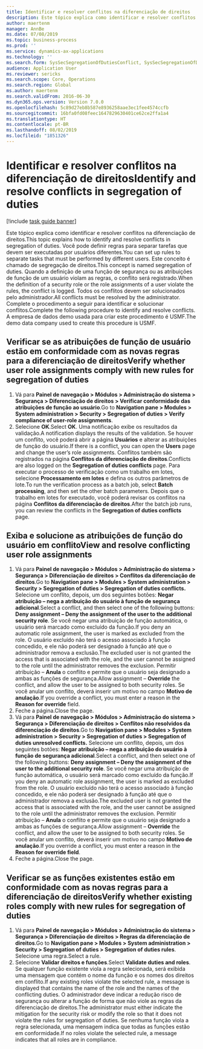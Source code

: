 ```yaml
---
title: Identificar e resolver conflitos na diferenciação de direitos
description: Este tópico explica como identificar e resolver conflitos na diferenciação de direitos.
author: maertenm
manager: AnnBe
ms.date: 07/08/2019
ms.topic: business-process
ms.prod: ''
ms.service: dynamics-ax-applications
ms.technology: ''
ms.search.form: SysSecSegregationOfDutiesConflict, SysSecSegregationOfDutiesRule
audience: Application User
ms.reviewer: sericks
ms.search.scope: Core, Operations
ms.search.region: Global
ms.author: maertenm
ms.search.validFrom: 2016-06-30
ms.dyn365.ops.version: Version 7.0.0
ms.openlocfilehash: 5c89d27eb8b587e8936258aae3ec1fee4574ccfb
ms.sourcegitcommit: 16bfa0fd08feec1647829630401ce62ce2ffa1a4
ms.translationtype: HT
ms.contentlocale: pt-BR
ms.lasthandoff: 08/02/2019
ms.locfileid: "1851326"
---
```

# <a name="identify-and-resolve-conflicts-in-segregation-of-duties"></a><span data-ttu-id="1aee5-103">Identificar e resolver conflitos na diferenciação de direitos</span><span class="sxs-lookup"><span data-stu-id="1aee5-103">Identify and resolve conflicts in segregation of duties</span></span>

[!include [task guide banner](../../includes/task-guide-banner.md)]

<span data-ttu-id="1aee5-104">Este tópico explica como identificar e resolver conflitos na diferenciação de direitos.</span><span class="sxs-lookup"><span data-stu-id="1aee5-104">This topic explains how to identify and resolve conflicts in segregation of duties.</span></span> <span data-ttu-id="1aee5-105">Você pode definir regras para separar tarefas que devem ser executadas por usuários diferentes.</span><span class="sxs-lookup"><span data-stu-id="1aee5-105">You can set up rules to separate tasks that must be performed by different users.</span></span> <span data-ttu-id="1aee5-106">Este conceito é chamado de segregação de direitos.</span><span class="sxs-lookup"><span data-stu-id="1aee5-106">This concept is named segregation of duties.</span></span> <span data-ttu-id="1aee5-107">Quando a definição de uma função de segurança ou as atribuições de função de um usuário violam as regras, o conflito será registrado.</span><span class="sxs-lookup"><span data-stu-id="1aee5-107">When the definition of a security role or the role assignments of a user violate the rules, the conflict is logged.</span></span> <span data-ttu-id="1aee5-108">Todos os conflitos devem ser solucionados pelo administrador.</span><span class="sxs-lookup"><span data-stu-id="1aee5-108">All conflicts must be resolved by the administrator.</span></span> <span data-ttu-id="1aee5-109">Complete o procedimento a seguir para identificar e solucionar conflitos.</span><span class="sxs-lookup"><span data-stu-id="1aee5-109">Complete the following procedure to identify and resolve conflicts.</span></span> <span data-ttu-id="1aee5-110">A empresa de dados demo usada para criar este procedimento é USMF.</span><span class="sxs-lookup"><span data-stu-id="1aee5-110">The demo data company used to create this procedure is USMF.</span></span>


## <a name="verify-whether-user-role-assignments-comply-with-new-rules-for-segregation-of-duties"></a><span data-ttu-id="1aee5-111">Verificar se as atribuições de função de usuário estão em conformidade com as novas regras para a diferenciação de direitos</span><span class="sxs-lookup"><span data-stu-id="1aee5-111">Verify whether user role assignments comply with new rules for segregation of duties</span></span>
1. <span data-ttu-id="1aee5-112">Vá para **Painel de navegação > Módulos > Administração do sistema > Segurança > Diferenciação de direitos > Verificar conformidade das atribuições de função ao usuário**.</span><span class="sxs-lookup"><span data-stu-id="1aee5-112">Go to **Navigation pane > Modules > System administration > Security > Segregation of duties > Verify compliance of user-role assignments**.</span></span>
2. <span data-ttu-id="1aee5-113">Selecione **OK**.</span><span class="sxs-lookup"><span data-stu-id="1aee5-113">Select **OK**.</span></span> <span data-ttu-id="1aee5-114">Uma notificação exibe os resultados da validação.</span><span class="sxs-lookup"><span data-stu-id="1aee5-114">A notification displays the results of the validation.</span></span> <span data-ttu-id="1aee5-115">Se houver um conflito, você poderá abrir a página **Usuários** e alterar as atribuições de função do usuário.</span><span class="sxs-lookup"><span data-stu-id="1aee5-115">If there is a conflict, you can open the **Users** page and change the user’s role assignments.</span></span> <span data-ttu-id="1aee5-116">Conflitos também são registrados na página **Conflitos da diferenciação de direitos**.</span><span class="sxs-lookup"><span data-stu-id="1aee5-116">Conflicts are also logged on the **Segregation of duties conflicts** page.</span></span> <span data-ttu-id="1aee5-117">Para executar o processo de verificação como um trabalho em lotes, selecione **Processamento em lotes** e defina os outros parâmetros de lote.</span><span class="sxs-lookup"><span data-stu-id="1aee5-117">To run the verification process as a batch job, select **Batch processing**, and then set the other batch parameters.</span></span> <span data-ttu-id="1aee5-118">Depois que o trabalho em lotes for executado, você poderá revisar os conflitos na página **Conflitos da diferenciação de direitos**.</span><span class="sxs-lookup"><span data-stu-id="1aee5-118">After the batch job runs, you can review the conflicts in the **Segregation of duties conflicts** page.</span></span>  

## <a name="view-and-resolve-conflicting-user-role-assignments"></a><span data-ttu-id="1aee5-119">Exiba e solucione as atribuições de função do usuário em conflito</span><span class="sxs-lookup"><span data-stu-id="1aee5-119">View and resolve conflicting user role assignments</span></span>
1. <span data-ttu-id="1aee5-120">Vá para **Painel de navegação > Módulos > Administração do sistema > Segurança > Diferenciação de direitos > Conflitos da diferenciação de direitos**.</span><span class="sxs-lookup"><span data-stu-id="1aee5-120">Go to **Navigation pane > Modules > System administration > Security > Segregation of duties > Segregation of duties conflicts.**</span></span> <span data-ttu-id="1aee5-121">Selecione um conflito, depois, um dos seguintes botões: **Negar atribuição – nega a atribuição do usuário à função de segurança adicional**.</span><span class="sxs-lookup"><span data-stu-id="1aee5-121">Select a conflict, and then select one of the following buttons: **Deny assignment – Deny the assignment of the user to the additional security role**.</span></span> <span data-ttu-id="1aee5-122">Se você negar uma atribuição de função automática, o usuário será marcado como excluído da função.</span><span class="sxs-lookup"><span data-stu-id="1aee5-122">If you deny an automatic role assignment, the user is marked as excluded from the role.</span></span> <span data-ttu-id="1aee5-123">O usuário excluído não terá o acesso associado à função concedido, e ele não poderá ser designado à função até que o administrador remova a exclusão.</span><span class="sxs-lookup"><span data-stu-id="1aee5-123">The excluded user is not granted the access that is associated with the role, and the user cannot be assigned to the role until the administrator removes the exclusion.</span></span> <span data-ttu-id="1aee5-124">Permitir atribuição – **Anula** o conflito e permite que o usuário seja designado a ambas as funções de segurança.</span><span class="sxs-lookup"><span data-stu-id="1aee5-124">Allow assignment – **Override** the conflict, and allow the user to be assigned to both security roles.</span></span> <span data-ttu-id="1aee5-125">Se você anular um conflito, deverá inserir um motivo no campo **Motivo de anulação**.</span><span class="sxs-lookup"><span data-stu-id="1aee5-125">If you override a conflict, you must enter a reason in the **Reason for override** field.</span></span>  
2. <span data-ttu-id="1aee5-126">Feche a página.</span><span class="sxs-lookup"><span data-stu-id="1aee5-126">Close the page.</span></span>
3. <span data-ttu-id="1aee5-127">Vá para **Painel de navegação > Módulos > Administração do sistema > Segurança > Diferenciação de direitos > Conflitos não resolvidos da diferenciação de direitos**.</span><span class="sxs-lookup"><span data-stu-id="1aee5-127">Go to **Navigation pane > Modules > System administration > Security > Segregation of duties > Segregation of duties unresolved conflicts.**</span></span> <span data-ttu-id="1aee5-128">Selecione um conflito, depois, um dos seguintes botões: **Negar atribuição – nega a atribuição do usuário à função de segurança adicional**.</span><span class="sxs-lookup"><span data-stu-id="1aee5-128">Select a conflict, and then select one of the following buttons: **Deny assignment – Deny the assignment of the user to the additional security role**.</span></span> <span data-ttu-id="1aee5-129">Se você negar uma atribuição de função automática, o usuário será marcado como excluído da função.</span><span class="sxs-lookup"><span data-stu-id="1aee5-129">If you deny an automatic role assignment, the user is marked as excluded from the role.</span></span> <span data-ttu-id="1aee5-130">O usuário excluído não terá o acesso associado à função concedido, e ele não poderá ser designado à função até que o administrador remova a exclusão.</span><span class="sxs-lookup"><span data-stu-id="1aee5-130">The excluded user is not granted the access that is associated with the role, and the user cannot be assigned to the role until the administrator removes the exclusion.</span></span> <span data-ttu-id="1aee5-131">Permitir atribuição – **Anula** o conflito e permite que o usuário seja designado a ambas as funções de segurança.</span><span class="sxs-lookup"><span data-stu-id="1aee5-131">Allow assignment – **Override** the conflict, and allow the user to be assigned to both security roles.</span></span> <span data-ttu-id="1aee5-132">Se você anular um conflito, deverá inserir um motivo no campo **Motivo de anulação**.</span><span class="sxs-lookup"><span data-stu-id="1aee5-132">If you override a conflict, you must enter a reason in the **Reason for override field**.</span></span>    
4. <span data-ttu-id="1aee5-133">Feche a página.</span><span class="sxs-lookup"><span data-stu-id="1aee5-133">Close the page.</span></span>

## <a name="verify-whether-existing-roles-comply-with-new-rules-for-segregation-of-duties"></a><span data-ttu-id="1aee5-134">Verificar se as funções existentes estão em conformidade com as novas regras para a diferenciação de direitos</span><span class="sxs-lookup"><span data-stu-id="1aee5-134">Verify whether existing roles comply with new rules for segregation of duties</span></span>
1. <span data-ttu-id="1aee5-135">Vá para **Painel de navegação > Módulos > Administração do sistema > Segurança > Diferenciação de direitos > Regras da diferenciação de direitos**.</span><span class="sxs-lookup"><span data-stu-id="1aee5-135">Go to **Navigation pane > Modules > System administration > Security > Segregation of duties > Segregation of duties rules**.</span></span> <span data-ttu-id="1aee5-136">Selecione uma regra.</span><span class="sxs-lookup"><span data-stu-id="1aee5-136">Select a rule.</span></span>  
2. <span data-ttu-id="1aee5-137">Selecione **Validar direitos e funções**.</span><span class="sxs-lookup"><span data-stu-id="1aee5-137">Select **Validate duties and roles**.</span></span> <span data-ttu-id="1aee5-138">Se qualquer função existente viola a regra selecionada, será exibida uma mensagem que contém o nome da função e os nomes dos direitos em conflito.</span><span class="sxs-lookup"><span data-stu-id="1aee5-138">If any existing roles violate the selected rule, a message is displayed that contains the name of the role and the names of the conflicting duties.</span></span> <span data-ttu-id="1aee5-139">O administrador deve indicar a redução risco de segurança ou alterar a função de forma que não viole as regras da diferenciação de direitos.</span><span class="sxs-lookup"><span data-stu-id="1aee5-139">The administrator must either indicate the mitigation for the security risk or modify the role so that it does not violate the rules for segregation of duties.</span></span> <span data-ttu-id="1aee5-140">Se nenhuma função viola a regra selecionada, uma mensagem indica que todas as funções estão em conformidade.</span><span class="sxs-lookup"><span data-stu-id="1aee5-140">If no roles violate the selected rule, a message indicates that all roles are in compliance.</span></span>  

